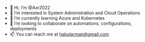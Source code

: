 - 👋 Hi, I’m @Axr2022
- 👀 I’m interested in System Administration and Cloud Operations
- 🌱 I’m currently learning Azure and Kubernetes
- 💞️ I’m looking to collaborate on automations, configurations, deployments
- 📫 You can reach me at habularman@gmail.com
